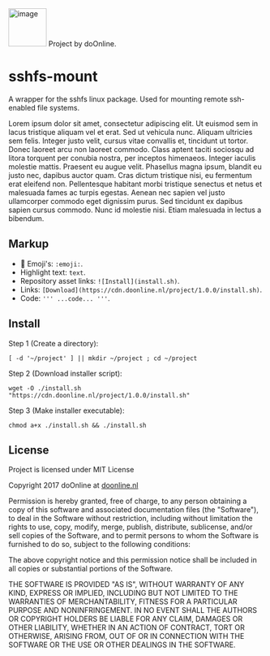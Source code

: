 <img alt="image" src="https://avatars3.githubusercontent.com/u/54864194?s=460&v=4" width="75px">
Project by doOnline.

# sshfs-mount
A wrapper for the sshfs linux package. Used for mounting remote ssh-enabled file systems.

Lorem ipsum dolor sit amet, consectetur adipiscing elit. Ut euismod sem in lacus tristique aliquam vel et erat. Sed ut vehicula nunc. Aliquam ultricies sem felis. Integer justo velit, cursus vitae convallis et, tincidunt ut tortor. Donec laoreet arcu non laoreet commodo. Class aptent taciti sociosqu ad litora torquent per conubia nostra, per inceptos himenaeos. Integer iaculis molestie mattis. Praesent eu augue velit. Phasellus magna ipsum, blandit eu justo nec, dapibus auctor quam. Cras dictum tristique nisi, eu fermentum erat eleifend non. Pellentesque habitant morbi tristique senectus et netus et malesuada fames ac turpis egestas. Aenean nec sapien vel justo ullamcorper commodo eget dignissim purus. Sed tincidunt ex dapibus sapien cursus commodo. Nunc id molestie nisi. Etiam malesuada in lectus a bibendum.

## Markup
+ :tada: Emoji's: `:emoji:`.
+ Highlight text: ``text``.
+ Repository asset links: `![Install](install.sh)`.
+ Links: `[Download](https://cdn.doonline.nl/project/1.0.0/install.sh)`.
+ Code: `''' ...code... '''`.

## Install
Step 1 (Create a directory):
```
[ -d '~/project' ] || mkdir ~/project ; cd ~/project
```
Step 2 (Download installer script):
```
wget -O ./install.sh "https://cdn.doonline.nl/project/1.0.0/install.sh"
```
Step 3 (Make installer executable):
```
chmod a+x ./install.sh && ./install.sh
```
## License
Project is licensed under MIT License

Copyright 2017 doOnline at [doonline.nl](https://doonline.nl)

Permission is hereby granted, free of charge, to any person obtaining a copy of this software and associated documentation files (the "Software"), to deal in the Software without restriction, including without limitation the rights to use, copy, modify, merge, publish, distribute, sublicense, and/or sell copies of the Software, and to permit persons to whom the Software is furnished to do so, subject to the following conditions:

The above copyright notice and this permission notice shall be included in all copies or substantial portions of the Software.

THE SOFTWARE IS PROVIDED "AS IS", WITHOUT WARRANTY OF ANY KIND, EXPRESS OR IMPLIED, INCLUDING BUT NOT LIMITED TO THE WARRANTIES OF MERCHANTABILITY, FITNESS FOR A PARTICULAR PURPOSE AND NONINFRINGEMENT. IN NO EVENT SHALL THE AUTHORS OR COPYRIGHT HOLDERS BE LIABLE FOR ANY CLAIM, DAMAGES OR OTHER LIABILITY, WHETHER IN AN ACTION OF CONTRACT, TORT OR OTHERWISE, ARISING FROM, OUT OF OR IN CONNECTION WITH THE SOFTWARE OR THE USE OR OTHER DEALINGS IN THE SOFTWARE.
